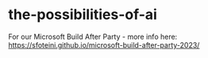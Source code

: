 # the-possibilities-of-ai
For our Microsoft Build After Party - more info here: https://sfoteini.github.io/microsoft-build-after-party-2023/
